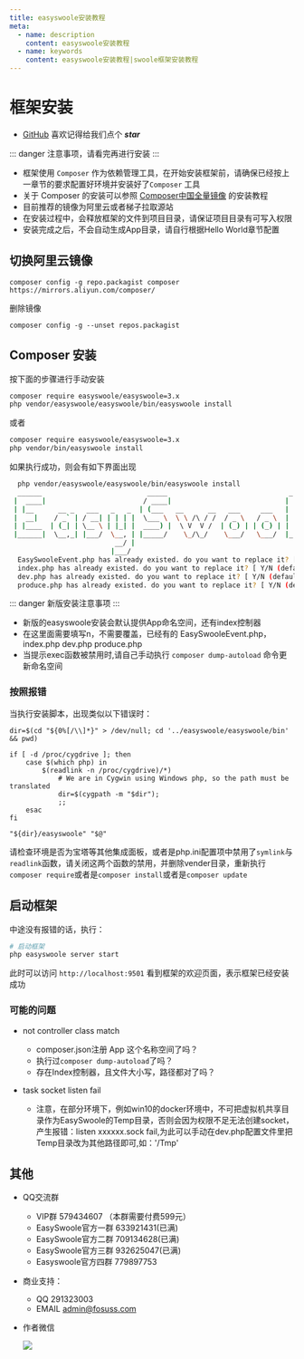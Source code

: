 ```yaml
---
title: easyswoole安装教程
meta:
  - name: description
    content: easyswoole安装教程
  - name: keywords
    content: easyswoole安装教程|swoole框架安装教程
---
```



# 框架安装

- [GitHub](https://github.com/easy-swoole/easyswoole)  喜欢记得给我们点个 ***star***

::: danger 
注意事项，请看完再进行安装
:::

- 框架使用 `Composer` 作为依赖管理工具，在开始安装框架前，请确保已经按上一章节的要求配置好环境并安装好了`Composer` 工具
- 关于 Composer 的安装可以参照 [Composer中国全量镜像](https://pkg.phpcomposer.com/#how-to-install-composer) 的安装教程
- 目前推荐的镜像为阿里云或者梯子拉取源站
- 在安装过程中，会释放框架的文件到项目目录，请保证项目目录有可写入权限
- 安装完成之后，不会自动生成App目录，请自行根据Hello World章节配置


## 切换阿里云镜像
````
composer config -g repo.packagist composer https://mirrors.aliyun.com/composer/
````

删除镜像
```
composer config -g --unset repos.packagist
```

## Composer 安装

按下面的步骤进行手动安装

```bash
composer require easyswoole/easyswoole=3.x
php vendor/easyswoole/easyswoole/bin/easyswoole install
```


或者
```bash
composer require easyswoole/easyswoole=3.x
php vendor/bin/easyswoole install
```
如果执行成功，则会有如下界面出现
```bash
  php vendor/easyswoole/easyswoole/bin/easyswoole install
  ______                          _____                              _        
 |  ____|                        / ____|                            | |       
 | |__      __ _   ___   _   _  | (___   __      __   ___     ___   | |   ___ 
 |  __|    / _` | / __| | | | |  \___ \  \ \ /\ / /  / _ \   / _ \  | |  / _ \
 | |____  | (_| | \__ \ | |_| |  ____) |  \ V  V /  | (_) | | (_) | | | |  __/
 |______|  \__,_| |___/  \__, | |_____/    \_/\_/    \___/   \___/  |_|  \___|
                          __/ |                                                
                         |___/                                                
  EasySwooleEvent.php has already existed. do you want to replace it? [ Y/N (default) ] : n
  index.php has already existed. do you want to replace it? [ Y/N (default) ] : n
  dev.php has already existed. do you want to replace it? [ Y/N (default) ] : n
  produce.php has already existed. do you want to replace it? [ Y/N (default) ] : n
```
::: danger 
新版安装注意事项
:::

- 新版的easyswoole安装会默认提供App命名空间，还有index控制器
- 在这里面需要填写n，不需要覆盖，已经有的 EasySwooleEvent.php，index.php dev.php produce.php
- 当提示exec函数被禁用时,请自己手动执行 `composer dump-autoload` 命令更新命名空间

### 按照报错
当执行安装脚本，出现类似以下错误时：
```
dir=$(cd "${0%[/\\]*}" > /dev/null; cd '../easyswoole/easyswoole/bin' && pwd)

if [ -d /proc/cygdrive ]; then
    case $(which php) in
        $(readlink -n /proc/cygdrive)/*)
            # We are in Cygwin using Windows php, so the path must be translated
            dir=$(cygpath -m "$dir");
            ;;
    esac
fi

"${dir}/easyswoole" "$@"
```

请检查环境是否为宝塔等其他集成面板，或者是php.ini配置项中禁用了```symlink```与```readlink```函数，请关闭这两个函数的禁用，并删除vender目录，重新执行
```composer require```或者是```composer install```或者是```composer update```

## 启动框架

中途没有报错的话，执行：
```bash
# 启动框架
php easyswoole server start
```
此时可以访问 `http://localhost:9501` 看到框架的欢迎页面，表示框架已经安装成功

### 可能的问题
- not controller class match
   - composer.json注册 App 这个名称空间了吗？
   - 执行过``` composer dump-autoload ```了吗？
   - 存在Index控制器，且文件大小写，路径都对了吗？

- task socket listen fail
   - 注意，在部分环境下，例如win10的docker环境中，不可把虚拟机共享目录作为EasySwoole的Temp目录，否则会因为权限不足无法创建socket，产生报错：listen xxxxxx.sock fail,为此可以手动在dev.php配置文件里把Temp目录改为其他路径即可,如：'/Tmp'


## 其他

- QQ交流群
    - VIP群 579434607 （本群需要付费599元）
    - EasySwoole官方一群 633921431(已满)
    - EasySwoole官方二群 709134628(已满)
    - EasySwoole官方三群 932625047(已满)
    - Easyswoole官方四群 779897753 
    
- 商业支持：
    - QQ 291323003
    - EMAIL admin@fosuss.com
        
- 作者微信

     ![](/Images/authWx.png)
    
<script>
        if(localStorage.getItem('isNew') != 1){
            localStorage.setItem('isNew',1);
            layer.confirm('是否给EasySwoole点个赞',{offset:'c'},function (index) {
                 layer.msg('感谢您的支持',{offset:'c'});
                     setTimeout(function () {
                         window.open('https://github.com/easy-swoole/easyswoole');
                  },1500);
             });              
        }
</script>